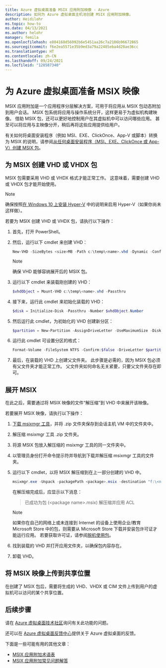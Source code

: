 ```yaml
---
title: Azure 虚拟桌面准备 MSIX 应用附加映像 - Azure
description: 如何为 Azure 虚拟桌面主机池创建 MSIX 应用附加映像。
author: Heidilohr
ms.topic: how-to
ms.date: 04/13/2021
ms.author: helohr
manager: femila
ms.openlocfilehash: e804168d56092b6e5451aa26c7a2106b96672865
ms.sourcegitcommit: f6e2ea5571e35b9ed3a79a22485eba4d20ae36cc
ms.translationtype: HT
ms.contentlocale: zh-CN
ms.lasthandoff: 09/24/2021
ms.locfileid: "128587340"
---
```

# <a name="prepare-an-msix-image-for-azure-virtual-desktop"></a>为 Azure 虚拟桌面准备 MSIX 映像

MSIX 应用附加是一个应用程序分层解决方案，可用于将应用从 MSIX 包动态附加到用户会话。 MSIX 包系统将应用与操作系统分开，这样更易于为虚拟机构建映像。 借助 MSIX 包，还可以更好地控制用户在其虚拟机中可以访问哪些应用。 甚至可以将应用与主映像分开，稍后再将这些应用提供给用户。

有关如何将桌面安装程序（例如 MSI、EXE、ClickOnce、App-V 或脚本）转换为 MSIX 的说明，请参阅[从任何桌面安装程序（MSI、EXE、ClickOnce 或 App-V）创建 MSIX 包](/windows/msix/packaging-tool/create-app-package)。

## <a name="create-a-vhd-or-vhdx-package-for-msix"></a>为 MSIX 创建 VHD 或 VHDX 包

MSIX 包需要采用 VHD 或 VHDX 格式才能正常工作。 这意味着，需要创建 VHD 或 VHDX 包才能开始使用。

>[!NOTE]
>确保按照[在 Windows 10 上安装 Hyper-V](/virtualization/hyper-v-on-windows/quick-start/enable-hyper-v) 中的说明来启用 Hyper-V（如果你尚未这样做）。

若要为 MSIX 创建 VHD 或 VHDX 包，请执行以下操作：

1. 首先，打开 PowerShell。
2. 然后，运行以下 cmdlet 来创建 VHD：

    ```powershell
    New-VHD -SizeBytes <size>MB -Path c:\temp\<name>.vhd -Dynamic -Confirm:$false
    ```

    >[!NOTE]
    > 确保 VHD 能够容纳展开后的 MSIX 包。

3. 运行以下 cmdlet 来装载刚创建的 VHD：

    ```powershell
    $vhdObject = Mount-VHD c:\temp\<name>.vhd -Passthru
    ```

4. 接下来，运行此 cmdlet 来初始化装载的 VHD：

    ```powershell
    $disk = Initialize-Disk -Passthru -Number $vhdObject.Number
    ```

5. 然后运行此 cmdlet，为初始化的 VHD 创建新分区：

    ```powershell
    $partition = New-Partition -AssignDriveLetter -UseMaximumSize -DiskNumber $disk.Number
    ```

6. 运行此 cmdlet 可设置分区的格式：

    ```powershell
    Format-Volume -FileSystem NTFS -Confirm:$false -DriveLetter $partition.DriveLetter -Force
    ```

7. 最后，在装载的 VHD 上创建父文件夹。 此步骤是必需的，因为 MSIX 包必须有父文件夹才能正常工作。 父文件夹如何命名无关紧要，只要父文件夹存在即可。

## <a name="expand-msix"></a>展开 MSIX

在此之后，需要通过将 MSIX 映像的文件“解压缩”到 VHD 中来展开该映像。

若要展开 MSIX 映像，请执行以下操作：

1. [下载 msixmgr 工具](https://aka.ms/msixmgr)，并将 .zip 文件夹保存到会话主机 VM 中的文件夹中。

2. 解压缩 msixmgr 工具 .zip 文件夹。

3. 将源 MSIX 包放入解压缩的 msixmgr 工具的同一文件夹中。

4. 以管理员身份打开命令提示符并导航到下载并解压缩 msixmgr 工具的文件夹。

5. 运行以下 cmdlet，以将 MSIX 解压缩到在上一部分创建的 VHD 中。

    ```powershell
    msixmgr.exe -Unpack -packagePath <package>.msix -destination "f:\<name of folder you created earlier>" -applyacls
    ```

    在解压缩完成后，应显示以下消息：

    > 已成功为包 (\<package name\>.msix) 解压缩并应用 ACL

    >[!NOTE]
    > 如果你在自己的网络上或未连接到 Internet 的设备上使用企业/教育 Microsoft Store 中的包，则需要从 Microsoft Store 下载并安装包许可证才能运行应用。 若要获取许可证，请参阅[脱机使用包](app-attach.md#use-packages-offline)。

6. 找到装载的 VHD 并打开应用文件夹，以确保包内容存在。

7. 卸载 VHD。

## <a name="upload-msix-image-to-share"></a>将 MSIX 映像上传到共享位置

在创建了 MSIX 包后，需要将生成的 VHD、VHDX 或 CIM 文件上传到用户的虚拟机可以访问的某个共享位置。

## <a name="next-steps"></a>后续步骤

请在 [Azure 虚拟桌面技术社区](https://techcommunity.microsoft.com/t5/Windows-Virtual-Desktop/bd-p/WindowsVirtualDesktop)询问有关此功能的问题。

还可以在 [Azure 虚拟桌面反馈中心](https://support.microsoft.com/help/4021566/windows-10-send-feedback-to-microsoft-with-feedback-hub-app)提供关于 Azure 虚拟桌面的反馈。

下面是一些可能有用的其他文章：

- [MSIX 应用附加术语表](app-attach-glossary.md)
- [MSIX 应用附加常见问题解答](app-attach-faq.yml)
